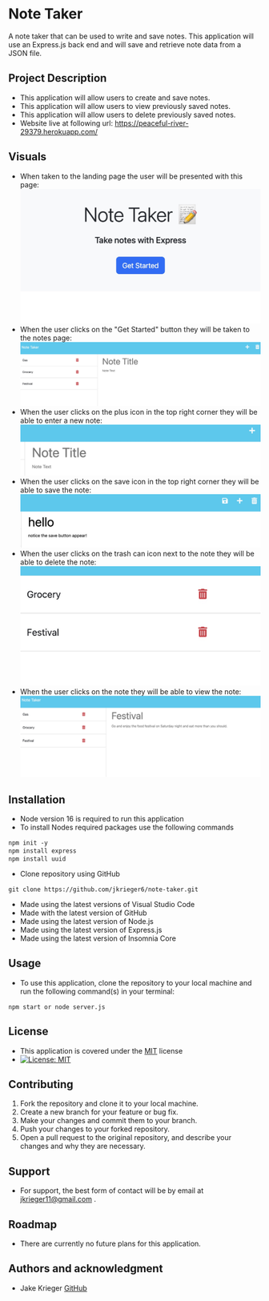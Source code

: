 # Note Taker
A note taker that can be used to write and save notes. This application will use an Express.js back end and will save and retrieve note data from a JSON file.

## Project Description
* This application will allow users to create and save notes.
* This application will allow users to view previously saved notes.
* This application will allow users to delete previously saved notes.
* Website live at following url: https://peaceful-river-29379.herokuapp.com/

## Visuals
* When taken to the landing page the user will be presented with this page:
![Landing Page](./develop/public/assets/images/Note-taker.jpeg)
* When the user clicks on the "Get Started" button they will be taken to the notes page:
![Notes Page](./develop/public/assets/images/noteLanding.jpeg)
* When the user clicks on the plus icon in the top right corner they will be able to enter a new note:
![New Note](./develop/public/assets/images/addNote.jpeg)
* When the user clicks on the save icon in the top right corner they will be able to save the note:
![Save Note](./develop/public/assets/images/saveBtn.jpeg)
* When the user clicks on the trash can icon next to the note they will be able to delete the note:
![Delete Note](./develop/public/assets/images/deleteNote.jpeg)
* When the user clicks on the note they will be able to view the note:
![View Note](./develop/public/assets/images/noteExpand.jpeg)

## Installation
* Node version 16 is required to run this application
* To install Nodes required packages use the following commands 
```
npm init -y
npm install express
npm install uuid
```
* Clone repository using GitHub
``` 
git clone https://github.com/jkrieger6/note-taker.git
```
* Made using the latest versions of Visual Studio Code
* Made with the latest version of GitHub
* Made using the latest version of Node.js
* Made using the latest version of Express.js
* Made using the latest version of Insomnia Core

## Usage
* To use this application, clone the repository to your local machine and run the following command(s) in your terminal:
```
npm start or node server.js
```


## License
* This application is covered under the [MIT](https://choosealicense.com/licenses/mit/) license
* [![License: MIT](https://img.shields.io/badge/License-MIT-yellow.svg)](https://opensource.org/licenses/MIT)

## Contributing
1. Fork the repository and clone it to your local machine.
2. Create a new branch for your feature or bug fix.
3. Make your changes and commit them to your branch.
4. Push your changes to your forked repository.
5. Open a pull request to the original repository, and describe your changes and why they are necessary.


## Support
* For support, the best form of contact will be by email at jkrieger11@gmail.com .

## Roadmap
* There are currently no future plans for this application. 
## Authors and acknowledgment
* Jake Krieger
[GitHub](https://github.com/jkrieger6?tab=repositories "GitHub Repos")



